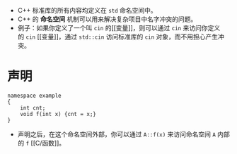 
- C++ 标准库的所有内容均定义在 `std` 命名空间中。
- C++ 的 **命名空间** 机制可以用来解决复杂项目中名字冲突的问题。
- 例子：如果你定义了一个叫 `cin` 的[[变量]]，则可以通过 `cin` 来访问你定义的 `cin` [[变量]]，通过 `std::cin` 访问标准库的 `cin` 对象，而不用担心产生冲突。

# 声明

```
namespace example 
{
	int cnt;
	void f(int x) {cnt = x;}
}
```
- 声明之后，在这个命名空间外部，你可以通过 `A::f(x)` 来访问命名空间 `A` 内部的 `f` [[C/函数]]。